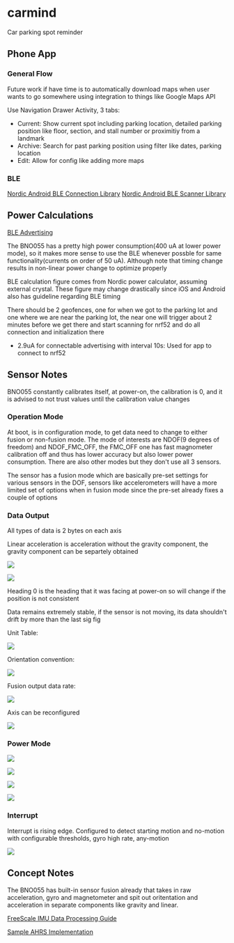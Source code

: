 # carmind

Car parking spot reminder

## Phone App

### General Flow

Future work if have time is to automatically download maps when user wants to go somewhere using integration to things like Google Maps API

Use Navigation Drawer Activity, 3 tabs:

- Current: Show current spot including parking location, detailed parking position like floor, section, and stall number or proximitiy from a landmark
- Archive: Search for past parking position using filter like dates, parking location
- Edit: Allow for config like adding more maps

### BLE

[Nordic Android BLE Connection Library](https://github.com/NordicSemiconductor/Android-BLE-Library)
[Nordic Android BLE Scanner Library](https://github.com/NordicSemiconductor/Android-Scanner-Compat-Library)

## Power Calculations

[BLE Advertising](https://www.argenox.com/library/bluetooth-low-energy/ble-advertising-primer/)

The BNO055 has a pretty high power consumption(400 uA at lower power mode), so it makes more sense to use the BLE whenever possble for same functionality(currents on order of 50 uA). Although note that timing change results in non-linear power change to optimize properly

BLE calculation figure comes from Nordic power calculator, assuming external crystal. These figure may change drastically since iOS and Android also has guideline regarding BLE timing

There should be 2 geofences, one for when we got to the parking lot and one where we are near the parking lot, the near one will trigger about 2 minutes before we get there and start scanning for nrf52 and do all connection and initialization there

- 2.9uA for connectable advertising with interval 10s: Used for app to connect to nrf52

## Sensor Notes

BNO055 constantly calibrates itself, at power-on, the calibration is 0, and it is advised to not trust values until the calibration value changes

### Operation Mode

At boot, is in configuration mode, to get data need to change to either fusion or non-fusion mode. The mode of interests are NDOF(9 degrees of freedom) and NDOF_FMC_OFF, the FMC_OFF one has fast magnometer calibration off and thus has lower accuracy but also lower power consumption. There are also other modes but they don't use all 3 sensors.

The sensor has a fusion mode which are basically pre-set settings for various sensors in the DOF, sensors like accelerometers will have a more limited set of options when in fusion mode since the pre-set already fixes a couple of options

### Data Output

All types of data is 2 bytes on each axis

Linear acceleration is acceleration without the gravity component, the gravity component can be separtely obtained

![](image/2019-11-14-12-22-50.png)

![](image/2019-11-14-12-25-52.png)

Heading 0 is the heading that it was facing at power-on so will change if the position is not consistent

Data remains extremely stable, if the sensor is not moving, its data shouldn't drift by more than the last sig fig

Unit Table:

![](image/2019-11-14-11-59-01.png)

Orientation convention:

![](image/2019-11-14-12-00-13.png)

Fusion output data rate:

![](image/2019-11-14-12-00-49.png)

Axis can be reconfigured

![](image/2019-11-14-12-18-11.png)

### Power Mode

![](image/2019-11-14-12-37-18.png)

![](image/2019-11-14-12-37-03.png)

![](image/2019-11-14-12-37-31.png)

![](image/2019-11-14-13-30-53.png)

### Interrupt

Interrupt is rising edge. Configured to detect starting motion and no-motion with configurable thresholds, gyro high rate, any-motion

![](image/2019-11-14-12-06-56.png)

## Concept Notes

The BNO055 has built-in sensor fusion already that takes in raw acceleration, gyro and magnetometer and spit out oritentation and acceleration in separate components like gravity and linear.

[FreeScale IMU Data Processing Guide](https://cache.freescale.com/files/sensors/doc/app_note/AN3461.pdf)

[Sample AHRS Implementation](https://x-io.co.uk/open-source-imu-and-ahrs-algorithms/)
